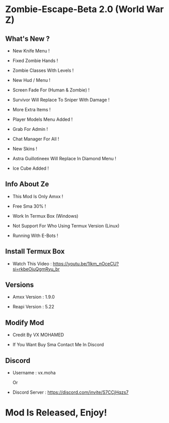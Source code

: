 # Zombie-Escape-Beta 2.0 (World War Z)

What's New ?
-

- New Knife Menu !

- Fixed Zombie Hands !

- Zombie Classes With Levels ! 

- New Hud / Menu !

- Screen Fade For (Human & Zombie) !

- Survivor Will Replace To Sniper With Damage !

- More Extra Items !

- Player Models Menu Added !

- Grab For Admin !

- Chat Manager For All !

- New Skins !

- Astra Guillotineex Will Replace In Diamond Menu !

- Ice Cube Added !

Info About Ze
-

- This Mod Is Only Amxx !

- Free Sma 30% !

- Work In Termux Box (Windows)

- Not Support For Who Using Termux Version (Linux)

- Running With E-Bots !


Install Termux Box
-

- Watch This Video : https://youtu.be/1lkm_nOceCU?si=rkbeOjuQgmRyu_br

Versions
-

- Amxx Version : 1.9.0

- Reapi Version : 5.22

Modify Mod
-

- Credit By VX MOHAMED

- If You Want Buy Sma Contact Me In Discord

Discord
-

- Username : vx.moha

  Or

- Discord Server : https://discord.com/invite/S7CCjHqzs7



# Mod Is Released, Enjoy!
